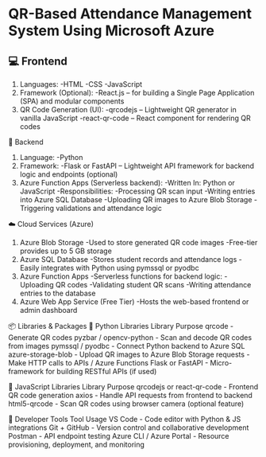 # QR-Based Attendance Management System Using Microsoft Azure

## 💻 Frontend
1. Languages:
  -HTML
  -CSS
  -JavaScript
2. Framework (Optional):
  -React.js – for building a Single Page Application (SPA) and modular components
3. QR Code Generation (UI):
  -qrcodejs – Lightweight QR generator in vanilla JavaScript
  -react-qr-code – React component for rendering QR codes

🧠 Backend
1. Language:
  -Python
2. Framework:
  -Flask or FastAPI – Lightweight API framework for backend logic and endpoints (optional)
3. Azure Function Apps (Serverless backend):
  -Written In: Python or JavaScript
  -Responsibilities:
  -Processing QR scan input
  -Writing entries into Azure SQL Database
  -Uploading QR images to Azure Blob Storage
  -Triggering validations and attendance logic

☁️ Cloud Services (Azure)
1. Azure Blob Storage
  -Used to store generated QR code images
  -Free-tier provides up to 5 GB storage
2. Azure SQL Database
  -Stores student records and attendance logs
  -Easily integrates with Python using pymssql or pyodbc
3. Azure Function Apps
  -Serverless functions for backend logic:
    -Uploading QR codes
    -Validating student QR scans
    -Writing attendance entries to the database
4. Azure Web App Service (Free Tier)
  -Hosts the web-based frontend or admin dashboard

📦 Libraries & Packages
🔹 Python Libraries
Library	Purpose
qrcode	- Generate QR codes
pyzbar / opencv-python - Scan and decode QR codes from images
pymssql / pyodbc	- Connect Python backend to Azure SQL
azure-storage-blob	- Upload QR images to Azure Blob Storage
requests	- Make HTTP calls to APIs / Azure Functions
Flask or FastAPI	- Micro-framework for building RESTful APIs (if used)

🔹 JavaScript Libraries
Library	Purpose
qrcodejs or react-qr-code -	Frontend QR code generation
axios	- Handle API requests from frontend to backend
html5-qrcode	- Scan QR codes using browser camera (optional feature)

🔧 Developer Tools
Tool	Usage
VS Code	- Code editor with Python & JS integrations
Git + GitHub	- Version control and collaborative development
Postman -	API endpoint testing
Azure CLI / Azure Portal -	Resource provisioning, deployment, and monitoring

